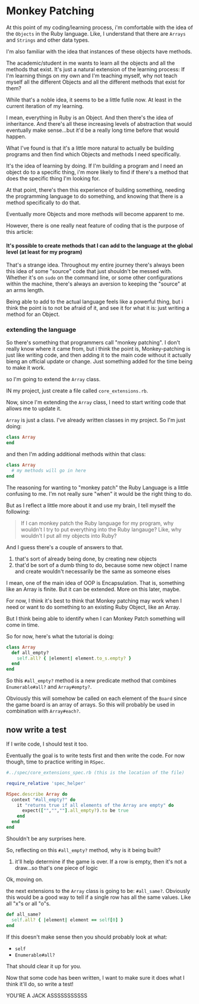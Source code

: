 # Monkey Patching

At this point of my coding/learning process, i'm comfortable with the idea of the `Objects` in the Ruby language. Like, I understand that there are `Arrays` and `Strings` and other data types.

I'm also familiar with the idea that instances of these objects have methods.

The academic/student in me wants to learn all the objects and all the methods that exist. It's just a natural extension of the learning process: If I'm learning things on my own and I'm teaching myself, why not teach myself all the different Objects and all the different methods that exist for them?

While that's a noble idea, it seems to be a little futile now. At least in the current iteration of my learning.

I mean, everything in Ruby is an Object. And then there's the idea of inheritance. And there's all these increasing levels of abstraction that would eventually make sense...but it'd be a really long time before that would happen.

What I've found is that it's a little more natural to actually be building programs and then find which Objects and methods I need specifically.

It's the idea of learning by doing. If I'm building a program and I need an object do to a specific thing, i'm more likely to find if there's a method that does the specific thing I'm looking for.

At that point, there's then this experience of building something, needing the programming language to do something, and knowing that there is a method specifically to do that.

Eventually more Objects and more methods will become apparent to me.

However, there is one really neat feature of coding that is the purpose of this article:

#### It's possible to create methods that I can add to the language at the global level (at least for my program)

That's a strange idea. Throughout my entire journey there's always been this idea of some "source" code that just shouldn't be messed with. Whether it's on `sudo` on the command line, or some other configurations within the machine, there's always an aversion to keeping the "source" at an arms length.

Being able to add to the actual language feels like a powerful thing, but i think the point is to not be afraid of it, and see it for what it is: just writing a method for an Object.

### extending the language

So there's something that programmers call "monkey patching". I don't really know where it came from, but i think the point is, Monkey-patching is just like writing code, and then adding it to the main code without it actually bieng an official update or change. Just something added for the time being to make it work.

so I'm going to extend the `Array` class.

IN my project, just create a file called `core_extensions.rb`.

Now, since I'm extending the `Array` class, I need to start writing code that allows me to update it.

`Array` is just a class. I've already written classes in my project. So I'm just doing:

```ruby
class Array
end
```

and then I'm adding additional methods within that class:

```ruby
class Array
  # my methods will go in here
end
```

The reasoning for wanting to "monkey patch" the Ruby Language is a little confusing to me. I'm not really sure "when" it would be the right thing to do.

But as I reflect a little more about it and use my brain, I tell myself the following:

> If I can monkey patch the Ruby language for my program, why wouldn't I try to put everything into the Ruby langauge? Like, why wouldn't I put all my objects into Ruby?

And I guess there's a couple of answers to that.

1. that's sort of already being done, by creating new objects
2. that'd be sort of a dumb thing to do, because some new object I name and create wouldn't necessarily be the same as someone elses

I mean, one of the main idea of OOP is Encapsulation. That is, something like an Array is finite. But it can be extended. More on this later, maybe.

For now, I think it's best to think that Monkey patching may work when I need or want to do something to an existing Ruby Object, like an Array.

But I think being able to identify when I can Monkey Patch something will come in time.

So for now, here's what the tutorial is doing:

```ruby
class Array
  def all_empty?
    self.all? { |element| element.to_s.empty? }
  end
end
```

So this `#all_empty?` method is a new predicate method that combines `Enumerable#all?` and `Array#empty?`. 

Obviously this will somehow be called on each element of the `Board` since the game board is an array of arrays. So this will probably be used in combination with `Array#each?`. 

## now write a test
If I write code, I should test it too. 

Eventually the goal is to write tests first and then write the code. For now though, time to practice writing in `RSpec`. 

```ruby
#../spec/core_extensions_spec.rb (this is the location of the file)

require_relative 'spec_helper'

RSpec.describe Array do
  context "#all_empty?" do
    it "returns true if all elements of the Array are empty" do
      expect(["","",""].all_empty?).to be true
    end
  end
end
```

Shouldn't be any surprises here. 

So, reflecting on this `#all_empty?` method, why is it being built? 

1. it'll help determine if the game is over. If a row is empty, then it's not a draw...so that's one piece of logic

Ok, moving on. 

the next extensions to the `Array` class is going to be: `#all_same?`. Obviously this would be a good way to tell if a single row has all the same values. Like all "x"s or all "o"s. 

```ruby
def all_same?
  self.all? { |element| element == self[0] }
end
```

If this doesn't make sense then you should probably look at what: 

* `self` 
* `Enumerable#all?`

That should clear it up for you. 

Now that some code has been written, I want to make sure it does what I think it'll do, so write a test!

YOU'RE A JACK ASSSSSSSSSSS
